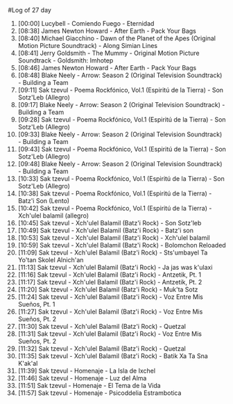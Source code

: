 #Log of 27 day

1. [00:00] Lucybell - Comiendo Fuego - Eternidad
1. [08:38] James Newton Howard - After Earth - Pack Your Bags
1. [08:40] Michael Giacchino - Dawn of the Planet of the Apes (Original Motion Picture Soundtrack) - Along Simian Lines
1. [08:41] Jerry Goldsmith - The Mummy - Original Motion Picture Soundtrack - Goldsmith: Imhotep
1. [08:46] James Newton Howard - After Earth - Pack Your Bags
1. [08:48] Blake Neely - Arrow: Season 2 (Original Television Soundtrack) - Building a Team
1. [09:11] Sak tzevul - Poema Rockfónico, Vol.1 (Espiritú de la Tierra) - Son Sotz'Leb (Allegro)
1. [09:17] Blake Neely - Arrow: Season 2 (Original Television Soundtrack) - Building a Team
1. [09:28] Sak tzevul - Poema Rockfónico, Vol.1 (Espiritú de la Tierra) - Son Sotz'Leb (Allegro)
1. [09:33] Blake Neely - Arrow: Season 2 (Original Television Soundtrack) - Building a Team
1. [09:43] Sak tzevul - Poema Rockfónico, Vol.1 (Espiritú de la Tierra) - Son Sotz'Leb (Allegro)
1. [09:48] Blake Neely - Arrow: Season 2 (Original Television Soundtrack) - Building a Team
1. [10:33] Sak tzevul - Poema Rockfónico, Vol.1 (Espiritú de la Tierra) - Son Sotz'Leb (Allegro)
1. [10:38] Sak tzevul - Poema Rockfónico, Vol.1 (Espiritú de la Tierra) - Batz'i Son (Lento)
1. [10:42] Sak tzevul - Poema Rockfónico, Vol.1 (Espiritú de la Tierra) - Xch'ulel balamil (allegro)
1. [10:45] Sak tzevul - Xch'ulel Balamil (Batz'i Rock) - Son Sotz'leb
1. [10:49] Sak tzevul - Xch'ulel Balamil (Batz'i Rock) - Batz'i son
1. [10:53] Sak tzevul - Xch'ulel Balamil (Batz'i Rock) - Xch'ulel balamil
1. [10:59] Sak tzevul - Xch'ulel Balamil (Batz'i Rock) - Bolomchon Reloaded
1. [11:09] Sak tzevul - Xch'ulel Balamil (Batz'i Rock) - Sts'umbayel Ta Yo'tan Skolel Alnich'an
1. [11:13] Sak tzevul - Xch'ulel Balamil (Batz'i Rock) - Ja jas was k'ulaxi
1. [11:16] Sak tzevul - Xch'ulel Balamil (Batz'i Rock) - Antzetik, Pt. 1
1. [11:17] Sak tzevul - Xch'ulel Balamil (Batz'i Rock) - Antzetik, Pt. 2
1. [11:20] Sak tzevul - Xch'ulel Balamil (Batz'i Rock) - Muk'ta Sotz
1. [11:24] Sak tzevul - Xch'ulel Balamil (Batz'i Rock) - Voz Entre Mis Sueños, Pt. 1
1. [11:27] Sak tzevul - Xch'ulel Balamil (Batz'i Rock) - Voz Entre Mis Sueños, Pt. 2
1. [11:30] Sak tzevul - Xch'ulel Balamil (Batz'i Rock) - Quetzal
1. [11:31] Sak tzevul - Xch'ulel Balamil (Batz'i Rock) - Voz Entre Mis Sueños, Pt. 2
1. [11:32] Sak tzevul - Xch'ulel Balamil (Batz'i Rock) - Quetzal
1. [11:35] Sak tzevul - Xch'ulel Balamil (Batz'i Rock) - Batik Xa Ta Sna K'ak'al
1. [11:39] Sak tzevul - Homenaje - La Isla de Ixchel
1. [11:46] Sak tzevul - Homenaje - Luz del Alma
1. [11:51] Sak tzevul - Homenaje - El Tema de la Vida
1. [11:57] Sak tzevul - Homenaje - Psicoddelia Estrambotica

